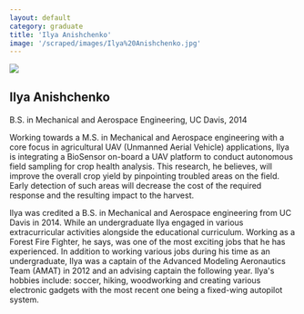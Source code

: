 ```yaml
---
layout: default
category: graduate
title: 'Ilya Anishchenko'
image: '/scraped/images/Ilya%20Anishchenko.jpg'
---
```


<img src="{{ page.image }}">

<h2 class="team-title">Ilya Anishchenko</h2>
<h4 class="team-position"></h4>
<p>B.S. in Mechanical and Aerospace Engineering, UC Davis, 2014</p>
<p>Working towards a M.S. in Mechanical and Aerospace engineering with a core focus in agricultural UAV (Unmanned Aerial Vehicle) applications, Ilya is integrating a BioSensor on-board a UAV platform to conduct autonomous field sampling for crop health analysis. This research, he believes, will improve the overall crop yield by pinpointing troubled areas on the field. Early detection of such areas will decrease the cost of the required response and the resulting impact to the harvest.</p>
<p>Ilya was credited a B.S. in Mechanical and Aerospace engineering from UC Davis in 2014. While an undergraduate Ilya engaged in various extracurricular activities alongside the educational curriculum. Working as a Forest Fire Fighter, he says, was one of the most exciting jobs that he has experienced. In addition to working various jobs during his time as an undergraduate, Ilya was a captain of the Advanced Modeling Aeronautics Team (AMAT) in 2012 and an advising captain the following year. Ilya's hobbies include: soccer, hiking, woodworking and creating various electronic gadgets with the most recent one being a fixed-wing autopilot system.</p>
<ul class="team-member-other-info"></ul>
